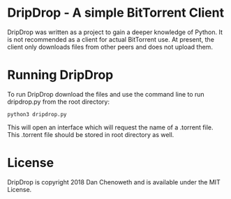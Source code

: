 # DripDrop - A simple BitTorrent Client

DripDrop was written as a project to gain a deeper knowledge of Python. It is not recommended as a client for actual BitTorrent use. At present, the client only downloads files from other peers and does not upload them.

# Running DripDrop
To run DripDrop download the files and use the command line to run dripdrop.py from the root directory:

```
python3 dripdrop.py
```

This will open an interface which will request the name of a .torrent file. This .torrent file should be stored in root directory as well.

# License
DripDrop is copyright 2018 Dan Chenoweth and is available under the MIT License.
